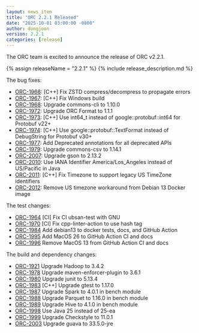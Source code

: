 ```yaml
---
layout: news_item
title: "ORC 2.2.1 Released"
date: "2025-10-01 03:00:00 -0800"
author: dongjoon
version: 2.2.1
categories: [release]
---
```


The ORC team is excited to announce the release of ORC v2.2.1.

{% assign releaseName = "2.2.1" %}
{% include release_description.md %}

The bug fixes:
- [ORC-1966]({{site.jira}}/ORC-1966): [C++] Fix ZSTD compress/decompress to propagate errors
- [ORC-1967]({{site.jira}}/ORC-1967): [C++] Fix Windows build
- [ORC-1968]({{site.jira}}/ORC-1968): Upgrade commons-cli to 1.10.0
- [ORC-1972]({{site.jira}}/ORC-1972): Upgrade ORC Format to 1.1.1
- [ORC-1973]({{site.jira}}/ORC-1973): [C++] Use int64_t instead of google::protobuf::int64 for Protobuf v22+
- [ORC-1974]({{site.jira}}/ORC-1974): [C++] Use google::protobuf::TextFormat instead of DebugString for Protobuf v30+
- [ORC-1977]({{site.jira}}/ORC-1977): Add Deprecated annotations for all deprecated APIs
- [ORC-1979]({{site.jira}}/ORC-1979): Upgrade commons-csv to 1.14.1
- [ORC-2007]({{site.jira}}/ORC-2007): Upgrade gson to 2.13.2
- [ORC-2010]({{site.jira}}/ORC-2010): Use IANA Identifier America/Los_Angeles instead of US/Pacific in Java
- [ORC-2011]({{site.jira}}/ORC-2011): [C++] Fix Timezone to support legacy US TimeZone identifiers
- [ORC-2012]({{site.jira}}/ORC-2012): Remove US timezone workaround from Debian 13 Docker image

The test changes:
- [ORC-1964]({{site.jira}}/ORC-1964) [CI] Fix CI ubsan-test with GNU
- [ORC-1970]({{site.jira}}/ORC-1970) [CI] Fix cpp-linter-action to use hash tag
- [ORC-1984]({{site.jira}}/ORC-1984) Add debian13 to docker tests, docs, and GitHub Action
- [ORC-1995]({{site.jira}}/ORC-1995) Add MacOS 26 to GitHub Action CI and docs
- [ORC-1996]({{site.jira}}/ORC-1996) Remove MacOS 13 from GitHub Action CI and docs

The build and dependency changes:

- [ORC-1921]({{site.jira}}/ORC-1921) Upgrade Hadoop to 3.4.2
- [ORC-1978]({{site.jira}}/ORC-1978) Upgrade maven-enforcer-plugin to 3.6.1
- [ORC-1980]({{site.jira}}/ORC-1980) Upgrade junit to 5.13.4
- [ORC-1983]({{site.jira}}/ORC-1983) [C++] Upgrade gtest to 1.17.0
- [ORC-1987]({{site.jira}}/ORC-1987) Upgrade Spark to 4.0.1 in bench module
- [ORC-1988]({{site.jira}}/ORC-1988) Upgrade Parquet to 1.16.0 in bench module
- [ORC-1989]({{site.jira}}/ORC-1989) Upgrade Hive to 4.1.0 in bench module
- [ORC-1998]({{site.jira}}/ORC-1998) Use Java 25 instead of 25-ea
- [ORC-1999]({{site.jira}}/ORC-1999) Upgrade Checkstyle to 11.0.1
- [ORC-2003]({{site.jira}}/ORC-2003) Upgrade guava to 33.5.0-jre
